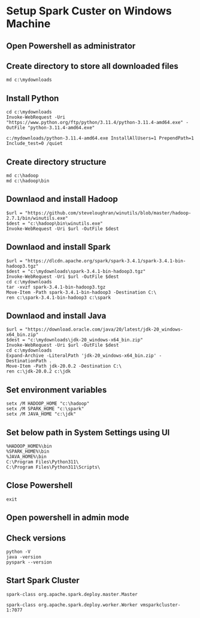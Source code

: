 # Setup Spark Custer on Windows Machine

## Open Powershell as administrator
## Create directory to store all downloaded files
```
md c:\mydownloads
```

## Install Python
```
cd c:\mydownloads
Invoke-WebRequest -Uri "https://www.python.org/ftp/python/3.11.4/python-3.11.4-amd64.exe" -OutFile "python-3.11.4-amd64.exe"

c:/mydownloads/python-3.11.4-amd64.exe InstallAllUsers=1 PrependPath=1 Include_test=0 /quiet
```

## Create directory structure
```
md c:\hadoop
md c:\hadoop\bin
```

## Downlaod and install Hadoop
```
$url = "https://github.com/steveloughran/winutils/blob/master/hadoop-2.7.1/bin/winutils.exe"
$dest = "c:\hadoop\bin\winutils.exe"
Invoke-WebRequest -Uri $url -OutFile $dest
```

## Downlaod and install Spark
```
$url = "https://dlcdn.apache.org/spark/spark-3.4.1/spark-3.4.1-bin-hadoop3.tgz"
$dest = "c:\mydownloads\spark-3.4.1-bin-hadoop3.tgz"
Invoke-WebRequest -Uri $url -OutFile $dest
cd c:\mydownloads
tar -xvzf spark-3.4.1-bin-hadoop3.tgz
Move-Item -Path spark-3.4.1-bin-hadoop3 -Destination C:\
ren c:\spark-3.4.1-bin-hadoop3 c:\spark
```

## Downlaod and install Java
```
$url = "https://download.oracle.com/java/20/latest/jdk-20_windows-x64_bin.zip"
$dest = "c:\mydownloads\jdk-20_windows-x64_bin.zip"
Invoke-WebRequest -Uri $url -OutFile $dest
cd c:\mydownloads
Expand-Archive -LiteralPath 'jdk-20_windows-x64_bin.zip' -DestinationPath .
Move-Item -Path jdk-20.0.2 -Destination C:\
ren c:\jdk-20.0.2 c:\jdk
```

## Set environment variables
```
setx /M HADOOP_HOME "c:\hadoop"
setx /M SPARK_HOME "c:\spark"
setx /M JAVA_HOME "c:\jdk"
```

## Set below path in System Settings using UI
```
%HADOOP_HOME%\bin
%SPARK_HOME%\bin
%JAVA_HOME%\bin
C:\Program Files\Python311\
C:\Program Files\Python311\Scripts\
```

## Close Powershell
```
exit
```

## Open powershell in admin mode
## Check versions
```
python -V
java -version
pyspark --version
```

## Start Spark Cluster
```
spark-class org.apache.spark.deploy.master.Master
```

```
spark-class org.apache.spark.deploy.worker.Worker vmsparkcluster-1:7077
```
